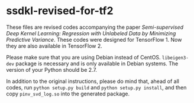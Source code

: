 # ssdkl-revised-for-tf2

These files are revised codes accompanying the paper *Semi-supervised Deep Kernel Learning: Regression with Unlabeled Data by Minimizing Predictive Variance*. These codes were designed for TensorFlow 1. Now they are also available in TensorFlow 2.

Please make sure that you are using Debian instead of CentOS. `libeigen3-dev` package is necessary and is only available in Debian systems. The version of your Python should be 2.7.

In addition to the original instructions, please do mind that, ahead of all codes, run `python setup.py build` and `python setup.py install`, and then copy `pinv_svd_log.so` into the generated package.
